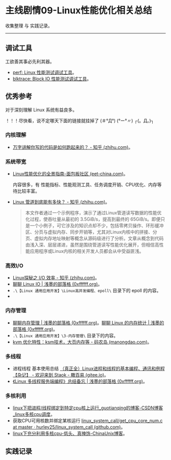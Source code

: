 # 主线剧情09-Linux性能优化相关总结

收集整理 与 实践记录。

------

## 调试工具

工欲善其事必先利其器。

- [perf: Linux 性能测试调试工具](http://www.biscuitos.cn/blog/TOOLS-perf/)。
- [blktrace: Block IO 性能测试调试工具](http://www.biscuitos.cn/blog/TOOLS-blktrace/)。



## 优秀参考

对于深刻理解 Linux 系统有益良多。

！！！尽快看，说不定哪天下面的链接就挂掉了  (＃°Д°)  (°ー°〃) ┌(。Д。)┐

### 内核理解

- [万字讲解你写的代码是如何跑起来的？ - 知乎 (zhihu.com)](https://zhuanlan.zhihu.com/p/607142856)。

### 系统带宽

- [Linux性能优化的全景指南-面包板社区 (eet-china.com)](https://www.eet-china.com/mp/a178989.html)。

  内容很多，有 性能指标、性能观测工具、任务调度开销、CPU优化、内存等待比较丰富。

- [Linux 管道到底能有多快？ - 知乎 (zhihu.com)](https://zhuanlan.zhihu.com/p/588956958)。

  > 本文作者通过一个示例程序，演示了通过Linux管道读写数据的性能优化过程，使吞吐量从最初的 3.5GiB/s，提高到最终的 65GiB/s。即便只是一个小例子，可它涉及的知识点却不少，包括零拷贝操作、环形缓冲区、分页与虚拟内存、同步开销等，尤其对Linux内核中的拼接、分页、虚拟内存地址映射等概念从源码级进行了分析。文章从概念到代码由浅入深、层层递进，虽然是围绕管道读写性能优化展开，但相信高性能应用程序或Linux内核的相关开发人员都会从中受益匪浅。

### 高效I/O

- [Linux探秘之 I/O 效率 - 知乎 (zhihu.com)](https://zhuanlan.zhihu.com/p/486955226)。
- [聊聊 Linux IO | 浅墨的部落格 (0xffffff.org)](https://www.0xffffff.org/2017/05/01/41-linux-io/)。
- `.\【Linux 通用应用开发】\Linux高并发编程、epoll\` 目录下的 epoll 的内容。
- 

### 内存管理

- [聊聊内存管理 | 浅墨的部落格 (0xffffff.org)](https://www.0xffffff.org/2014/10/31/32-memory-management/)。[聊聊 Linux 的内存统计 | 浅墨的部落格 (0xffffff.org)](https://www.0xffffff.org/2019/07/17/42-linux-memory-monitor/)。
- `.\【Linux 通用应用开发】\3-内存管理\` 目录下的内容。
- [kvm 优化特性：ksm技术，大页内存等 - 码农岛 (manongdao.com)](https://www.manongdao.com/article-2264777.html)。

### 多线程

- 进程线程 基本使用总结 [（真正全）Linux进程和线程的基本编程、通讯和例程【杂记】 - 欢迎来到 Staok - 瞰百易 (gitee.io)](https://staok.gitee.io/24linux进程和线程的基本编程-通讯和例程/)。
- [《Linux 多线程服务端编程》总结备忘 | 浅墨的部落格 (0xffffff.org)](https://www.0xffffff.org/2014/01/09/27-linux-mutil-threads-programming/)。

### 多核利用

- [linux下把进程/线程绑定到特定cpu核上运行_guotianqing的博客-CSDN博客_linux多核cpu调度](https://blog.csdn.net/guotianqing/article/details/80958281)。
- 获取CPU可用核数并绑定某核运行 [linux_system_call/get_cpu_core_num.c at master · hurley25/linux_system_call (github.com)](https://github.com/hurley25/linux_system_call/blob/master/src/get_cpu_core_num.c)。
- [linux下充分利用多核cpu-低头、真掩饰-ChinaUnix博客](http://blog.chinaunix.net/uid-24652842-id-233561.html)。

## 实践记录